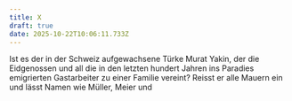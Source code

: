 ```yaml
---
title: X
draft: true
date: 2025-10-22T10:06:11.733Z
---
```

Ist es der in der Schweiz aufgewachsene Türke Murat Yakin, der die Eidgenossen und all die in den letzten hundert Jahren ins Paradies emigrierten Gastarbeiter zu einer Familie vereint? Reisst er alle Mauern ein und lässt Namen wie Müller, Meier und
